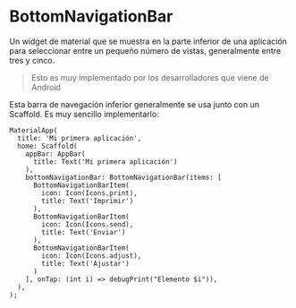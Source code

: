 # BottomNavigationBar
Un widget de material que se muestra en la parte inferior de una aplicación para seleccionar entre un pequeño número de vistas, generalmente entre tres y cinco.

> Esto es muy implementado por los desarrolladores que viene de Android

Esta barra de navegación inferior generalmente se usa junto con un Scaffold.
Es muy sencillo implementarlo:
```
MaterialApp(
  title: 'Mi primera aplicación',
  home: Scaffold(
    appBar: AppBar(
      title: Text('Mi primera aplicación')
    ),
    bottomNavigationBar: BottomNavigationBar(items: [
      BottomNavigationBarItem(
        icon: Icon(Icons.print),
        title: Text('Imprimir')
      ),
      BottomNavigationBarItem(
        icon: Icon(Icons.send),
        title: Text('Enviar')
      ),
      BottomNavigationBarItem(
        icon: Icon(Icons.adjust),
        title: Text('Ajustar')
      )
    ], onTap: (int i) => debugPrint("Elemento $i")),
  ),
);
```